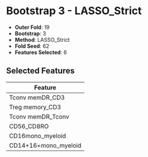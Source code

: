 # Bootstrap 3 - LASSO_Strict

- **Outer Fold**: 19
- **Bootstrap**: 3
- **Method**: LASSO_Strict
- **Fold Seed**: 62
- **Features Selected**: 6

## Selected Features

| Feature |
|---------|
| Tconv memDR_CD3 |
| Treg memory_CD3 |
| Tconv memDR_Tconv |
| CD56_CD8RO |
| CD16mono_myeloid |
| CD14+16+mono_myeloid |
